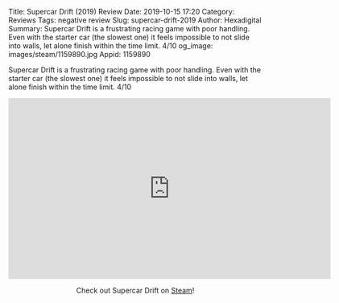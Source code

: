 Title: Supercar Drift (2019) Review
Date: 2019-10-15 17:20
Category: Reviews
Tags: negative review
Slug: supercar-drift-2019
Author: Hexadigital
Summary: Supercar Drift is a frustrating racing game with poor handling. Even with the starter car (the slowest one) it feels impossible to not slide into walls, let alone finish within the time limit. 4/10
og_image: images/steam/1159890.jpg
Appid: 1159890

Supercar Drift is a frustrating racing game with poor handling. Even with the starter car (the slowest one) it feels impossible to not slide into walls, let alone finish within the time limit. 4/10

<center><iframe src="https://www.youtube.com/embed/SAKc4LbfmrQ?feature=oembed" allow="accelerometer; autoplay; encrypted-media; gyroscope; picture-in-picture" width="640" height="360" frameborder="0"></iframe>

Check out Supercar Drift on [Steam](https://store.steampowered.com/app/1159890/?curator_clanid=34633900)!</center>
